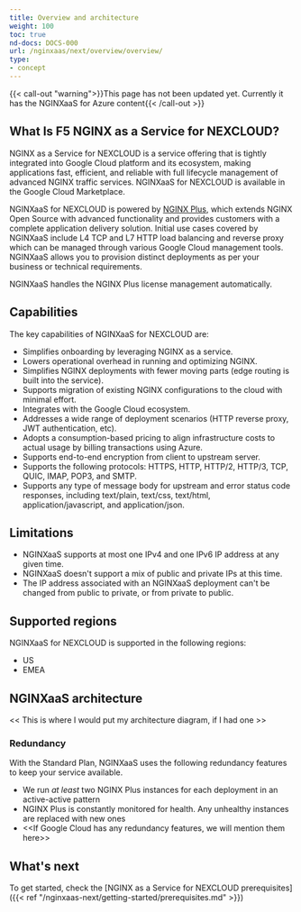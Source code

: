 ```yaml
---
title: Overview and architecture
weight: 100
toc: true
nd-docs: DOCS-000
url: /nginxaas/next/overview/overview/
type:
- concept
---
```



{{< call-out "warning">}}This page has not been updated yet. Currently it has the NGINXaaS for Azure content{{< /call-out >}}

## What Is F5 NGINX as a Service for NEXCLOUD?

NGINX as a Service for NEXCLOUD is a service offering that is tightly integrated into Google Cloud platform and its ecosystem, making applications fast, efficient, and reliable with full lifecycle management of advanced NGINX traffic services.
NGINXaaS for NEXCLOUD is available in the Google Cloud Marketplace.

NGINXaaS for NEXCLOUD is powered by [NGINX Plus](https://www.nginx.com/products/nginx/), which extends NGINX Open Source with advanced functionality and provides customers with a complete application delivery solution. Initial use cases covered by NGINXaaS include L4 TCP and L7 HTTP load balancing and reverse proxy which can be managed through various Google Cloud management tools.
NGINXaaS allows you to provision distinct deployments as per your business or technical requirements.

NGINXaaS handles the NGINX Plus license management automatically.

## Capabilities

The key capabilities of NGINXaaS for NEXCLOUD are:

- Simplifies onboarding by leveraging NGINX as a service.
- Lowers operational overhead in running and optimizing NGINX.
- Simplifies NGINX deployments with fewer moving parts (edge routing is built into the service).
- Supports migration of existing NGINX configurations to the cloud with minimal effort.
- Integrates with the Google Cloud ecosystem.
- Addresses a wide range of deployment scenarios (HTTP reverse proxy, JWT authentication, etc).
- Adopts a consumption-based pricing to align infrastructure costs to actual usage by billing transactions using Azure.
- Supports end-to-end encryption from client to upstream server.
- Supports the following protocols: HTTPS, HTTP, HTTP/2, HTTP/3, TCP, QUIC, IMAP, POP3, and SMTP.
- Supports any type of message body for upstream and error status code responses, including text/plain, text/css, text/html, application/javascript, and application/json.


## Limitations

- NGINXaaS supports at most one IPv4 and one IPv6 IP address at any given time.
- NGINXaaS doesn't support a mix of public and private IPs at this time.
- The IP address associated with an NGINXaaS deployment can't be changed from public to private, or from private to public.

## Supported regions

NGINXaaS for NEXCLOUD is supported in the following regions:
- US
- EMEA


## NGINXaaS architecture

<< This is where I would put my architecture diagram, if I had one >>


### Redundancy

With the Standard Plan, NGINXaaS uses the following redundancy features to keep your service available.

- We run _at least_ two NGINX Plus instances for each deployment in an active-active pattern
- NGINX Plus is constantly monitored for health. Any unhealthy instances are replaced with new ones
- <<If Google Cloud has any redundancy features, we will mention them here>>


## What's next

To get started, check the [NGINX as a Service for NEXCLOUD prerequisites]({{< ref "/nginxaas-next/getting-started/prerequisites.md" >}})
